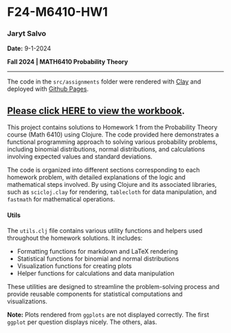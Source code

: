 # F24-M6410-HW1

### Jaryt Salvo
**Date:** 9-1-2024

**Fall 2024 | MATH6410 Probability Theory**

*************

The code in the `src/assignments` folder were rendered with [Clay](https://scicloj.github.io/clay/) and deployed with [Github Pages](https://pages.github.com/). 

## **[Please click HERE to view the workbook](https://adabwana.github.io/f24-m6410-hw1/).**

This project contains solutions to Homework 1 from the Probability Theory course (Math 6410) using Clojure. The code provided here demonstrates a functional programming approach to solving various probability problems, including binomial distributions, normal distributions, and calculations involving expected values and standard deviations.

The code is organized into different sections corresponding to each homework problem, with detailed explanations of the logic and mathematical steps involved. By using Clojure and its associated libraries, such as `scicloj.clay` for rendering, `tablecloth` for data manipulation, and `fastmath` for mathematical operations.

#### Utils

The `utils.clj` file contains various utility functions and helpers used throughout the homework solutions. It includes:

- Formatting functions for markdown and LaTeX rendering
- Statistical functions for binomial and normal distributions
- Visualization functions for creating plots
- Helper functions for calculations and data manipulation

These utilities are designed to streamline the problem-solving process and provide reusable components for statistical computations and visualizations.

**Note:** Plots rendered from `ggplots` are not displayed correctly. The first `ggplot` per question displays nicely. The others, alas.

